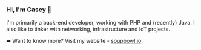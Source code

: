 ### Hi, I'm Casey 👋
I'm primarily a back-end developer, working with PHP and (recently) Java. I also like to tinker with networking, infrastructure and IoT projects.

➡ Want to know more? Visit my website - [soupbowl.io][soupbowl].

[soupbowl]: https://www.soupbowl.io
